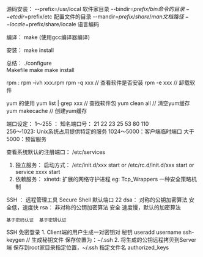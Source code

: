 源码安装： 
--prefix=/usr/local 软件家目录
--bindir=$prefix/bin	命令的目录
--etcdir=$prefix/etc	配置文件的目录
--mandir=$prefix/share/man	文档路径
--locale=$prefix/share/locale	语言编码


编译：
	make (使用gcc编译器编译)

安装：
	make install  

总结： ./configure 
\
Makefile	make	make install 

rpm : rpm -ivh xxx.rpm 
	rpm -q xxx		// 查看软件是否安装
	rpm -e xxx		// 卸载软件

yum 的使用
yum list | grep xxx		// 查找软件包
yum clean all	// 清空yum缓存
yum makecache	// 创建yum缓存


端口设定：
1～255 ： 知名端口号： 21 22 23 25 53 80 110  
256～1023: Unix系统占用提供特定的服务
1024～5000：客户端临时端口
大于5000：预留服务

查看系统默认的注册端口： /etc/services 

1. 独立服务：
	启动方式： /etc/init.d/xxx start or /etc/rc.d/init.d/xxx start   or service xxxx start 
2. 依赖服务：
	xinetd:	扩展的网络守护进程
	eg: Tcp_Wrappers 一种安全策略机制


SSH ： 远程管理工具 Secure Shell 默认端口 22 
	dsa： 对称的公钥加密算法  安全低，速度快
	rsa： 非对称的公钥加密算法 安全 速度慢，默认的加密算法

	基于密码认证	基于密钥认证

SSH   免密登录
	1. Client端的用户生成一对密钥对 秘钥
	useradd username 
	ssh-keygen		// 生成秘钥文件 保存位置为：~/.ssh
	2. 将生成的公钥远程拷贝到Server端
	保存到root家目录指定位置，~/.ssh 指定文件名	authorized_keys 
	 

